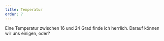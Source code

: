 ```yaml
---
title: Temperatur
order: 7
---
```



Eine Temperatur zwischen 16 und 24 Grad finde ich herrlich. Darauf k&ouml;nnen wir uns einigen, oder?